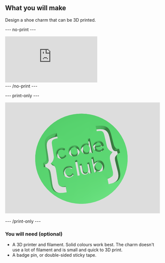 ## What you will make

Design a shoe charm that can be 3D printed.

--- no-print ---
<div class="responsive-embed responsive-embed--video">
  <iframe class="responsive-embed__iframe" src="https://sketchfab.com/models/217adc1b26a74dfd84d8d4cdb960823a/embed" frameborder="0" allowvr allowfullscreen mozallowfullscreen="true" webkitallowfullscreen="true"></iframe>
</div>
--- /no-print ---

--- print-only ---

![A 3D render of a green Code Club charm](images/final-charm.png)

--- /print-only ---

### You will need (optional)

+ A 3D printer and filament. Solid colours work best. The charm doesn't use a lot of filament and is small and quick to 3D print. 
+ A badge pin, or double-sided sticky tape.

